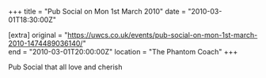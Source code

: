 +++
title = "Pub Social on Mon 1st March 2010"
date = "2010-03-01T18:30:00Z"

[extra]
original = "https://uwcs.co.uk/events/pub-social-on-mon-1st-march-2010-1474489036140/"    
end = "2010-03-01T20:00:00Z"
location = "The Phantom Coach"
+++

Pub Social that all love and cherish

